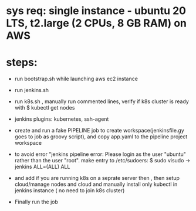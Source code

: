 # sys req: single instance - ubuntu 20 LTS, t2.large (2 CPUs, 8 GB RAM) on AWS

# steps:
-  run bootstrap.sh while launching aws ec2 instance
-  run jenkins.sh
-  run k8s.sh , manually run commented lines, verify if k8s cluster is ready with $ kubectl get nodes
-  jenkins plugins: kubernetes, ssh-agent
-  create and run a fake PIPELINE job to create workspace(jenkinsfile.gy goes to job as groovy script), and copy app.yaml to the pipeline project workspace
-  to avoid error "jenkins pipeline error: Please login as the user "ubuntu" rather than the user "root".
make entry to /etc/sudoers: 
\$ sudo visudo ->  
jenkins ALL=(ALL) ALL

- and add if you are running k8s on a seprate server then , then setup cloud/manage nodes and cloud and manually install only kubectl in jenkins instance ( no need to join k8s cluster)

- Finally run the job


